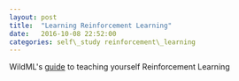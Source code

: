 ```yaml
---
layout: post
title:  "Learning Reinforcement Learning"
date:   2016-10-08 22:52:00
categories: self\_study reinforcement\_learning
---
```


WildML's [guide](http://www.wildml.com/2016/10/learning-reinforcement-learning/) to teaching yourself Reinforcement Learning

